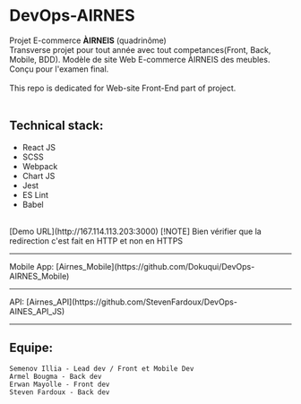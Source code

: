 # DevOps-AIRNES
Projet E-commerce <strong>ÀIRNEIS</strong> (quadrinôme) <br>
Transverse projet pour tout année avec tout competances(Front, Back, Mobile, BDD). Modèle de site Web E-commerce ÀIRNEIS des meubles. Conçu pour l'examen final. <br>
<br>
This repo is dedicated for Web-site Front-End part of project.<br>
<br>
## Technical stack:
* React JS
* SCSS
* Webpack
* Chart JS
* Jest
* ES Lint
* Babel
<br>
[Demo URL](http://167.114.113.203:3000)
[!NOTE]  
Bien vérifier que la redirection c'est fait en HTTP et non en HTTPS

<hr>
Mobile App: [Airnes_Mobile](https://github.com/Dokuqui/DevOps-AIRNES_Mobile) <br>
<hr>
API: [Airnes_API](https://github.com/StevenFardoux/DevOps-AINES_API_JS) <br>
<hr>

## Equipe:

    Semenov Illia - Lead dev / Front et Mobile Dev
    Armel Bougma - Back dev
    Erwan Mayolle - Front dev
    Steven Fardoux - Back dev
